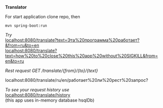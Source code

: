 <m2>**Translator**</m2>

For start application clone repo, then<br>
```
mvn spring-boot:run
```
*Try*<br>
<a href= "localhost:8080/translate?text=Эта%20программа%20работает?&from=ru&to=en">localhost:8080/translate?text=Эта%20программа%20работает?&from=ru&to=en</a><br>
<a href= "localhost:8080/translate?text=how%20to%20close%20this%20app%20without%20SIGKILL&from=en&to=ru">localhost:8080/translate?text=how%20to%20close%20this%20app%20without%20SIGKILL&from=en&to=ru</a>

*Rest request GET /translate/{from}/{to}/{text}* <br>

localhost:8080/translate/ru/en/работает%20ли%20рест%20запрос?

*To see your request history use* <br>
<a href="localhost:8080/translate/history">localhost:8080/translate/history</a><br>
(this app uses in-memory database hsqlDb)
